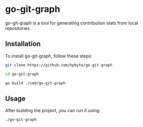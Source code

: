 # go-git-graph

go-git-graph is a tool for generating contribution stats from local repositories.

## Installation

To install go-git-graph, follow these steps:

```bash
git clone https://github.com/hpbyte/go-git-graph

cd go-git-graph

go build ./cmd/go-git-graph
```

## Usage

After building the project, you can run it using:

```bash
./go-git-graph
```
